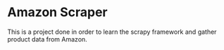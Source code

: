 # Amazon Scraper

This is a project done in order to learn the scrapy framework and gather product data from Amazon.
